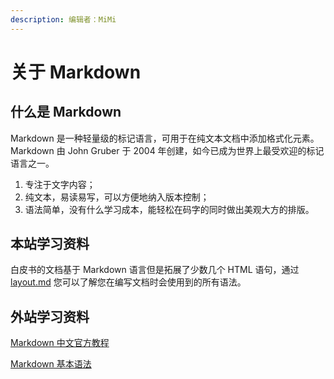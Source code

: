 ```yaml
---
description: 编辑者：MiMi
---
```


# 关于 Markdown

## 什么是 Markdown

Markdown 是一种轻量级的标记语言，可用于在纯文本文档中添加格式化元素。Markdown 由 John Gruber 于 2004 年创建，如今已成为世界上最受欢迎的标记语言之一。

1. 专注于文字内容；
2. 纯文本，易读易写，可以方便地纳入版本控制；
3. 语法简单，没有什么学习成本，能轻松在码字的同时做出美观大方的排版。

## 本站学习资料

白皮书的文档基于 Markdown 语言但是拓展了少数几个 HTML 语句，通过 [layout.md](layout.md "mention") 您可以了解您在编写文档时会使用到的所有语法。

## 外站学习资料

[Markdown 中文官方教程](https://markdown.com.cn/)

[Markdown 基本语法](https://markdown.com.cn/basic-syntax/)
